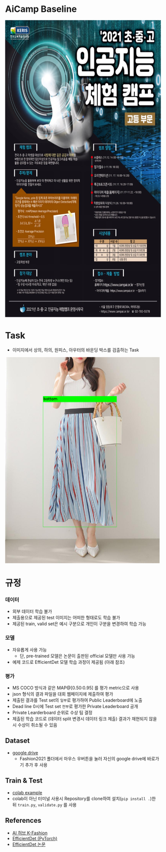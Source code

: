 # AiCamp Baseline
<img src="main.jpg" width="680" height="960">

# Task
- 이미지에서 상의, 하의, 원피스, 아우터의 바운딩 박스를 검출하는 Task

<img src="example.png"  width="500" height="666">

# 규정
### 데이터
- 외부 데이터 학습 불가
- 제출용으로 제공된 test 이미지는 어떠한 형태로도 학습 불가
- 제공된 train, valid set은 예시 구분으로 개인이 구분을 변경하여 학습 가능
### 모델
- 자유롭게 사용 가능
    - 단, pre-trained 모델은 논문이 출판된 official 모델만 사용 가능
- 예제 코드로 EfficientDet 모델 학습 과정이 제공됨 (아래 참조)

### 평가
- MS COCO 방식과 같은 MAP@[0.50:0.95] 를 평가 metric으로 사용
- json 형식의 결과 파일을 대회 웹페이지에 제출하여 평가
- 제출된 결과를 Test set의 `일부`로 평가하여 Public Leaderboard에 노출
- Dead line 0시에 Test set `전부`로 평가한 Private Leaderboard 공개
- Private Learderboard 순위로 수상 팀 결정
- 제출된 학습 코드로 (데이터 split 변경시 데이터 링크 제출) 결과가 재현되지 않을 시 수상이 취소될 수 있음

## Dataset
- [google drive](https://drive.google.com/drive/folders/16_P1QWnChrGbRG1FViG-nHYESMcyH839?usp=sharing)
    - Fashion2021 폴더에서 마우스 우버튼을 눌러 자신의 google drive에 바로가기 추가 후 사용
## Train & Test
- [colab example](https://colab.research.google.com/drive/1aWAhs6xxHeSe4ZgPyXABk9U_w6G6-oBL?usp=sharing)
- colab이 아닌 터미널 사용시 Repository를 clone하여 설치(`pip install .`)한 뒤 `train.py`, `validate.py` 를 사용

## References
- [AI 허브 K-Fashion](https://aihub.or.kr/aidata/7988)
- [EfficientDet (PyTorch)](https://github.com/rwightman/efficientdet-pytorch)
- [EfficientDet 논문](https://arxiv.org/abs/1911.09070)